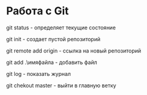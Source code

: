 # Работа c Git

git status - определяет текущие состояние

git init - создает пустой репозиторий 

git remote add origin - ссылка на новый репозиторий 

git add .\имяфайла - добавить файл

git log - показать журнал 

git chekout master - выйти в главную ветку 
